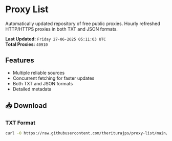 # Proxy List

Automatically updated repository of free public proxies. Hourly refreshed HTTP/HTTPS proxies in both TXT and JSON formats.

**Last Updated:** `Friday 27-06-2025 05:11:03 UTC`  
**Total Proxies:** `40910`

## Features
- Multiple reliable sources
- Concurrent fetching for faster updates
- Both TXT and JSON formats
- Detailed metadata

## 📥 Download

### TXT Format
```bash
curl -O https://raw.githubusercontent.com/theriturajps/proxy-list/main/proxies.txt